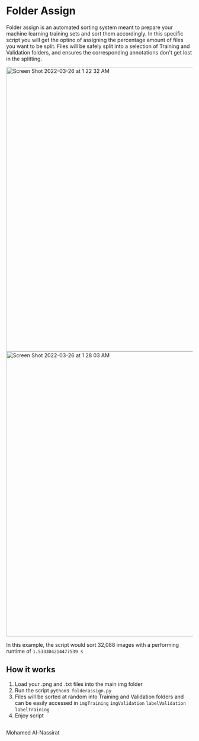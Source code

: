 # Folder Assign 


Folder assign is an automated sorting system meant to prepare your machine learning training sets and sort them accordingly. 
In this specific script you will get the optino of assigning the percentage amount of files you want to be split. Files will be safely split into a selection of Training and Validation folders, and ensures the corresponding annotations don't get lost in the splitting. 


<img width="768" alt="Screen Shot 2022-03-26 at 1 22 32 AM" src="https://user-images.githubusercontent.com/96555957/160230459-56027c60-15df-4b1b-b531-4bd8924a024f.png">
<img width="770" alt="Screen Shot 2022-03-26 at 1 28 03 AM" src="https://user-images.githubusercontent.com/96555957/160230469-6813dcdc-b23d-4383-a641-0eb379812932.png">


In this example, the script would sort 32,088 images with a performing runtime of `1.533304214477539 s` 




## How it works
  1. Load your .png and .txt files into the main img folder
  2. Run the script `python3 folderassign.py`
  3. Files will be sorted at random into Training and Validation folders and can be easily accessed in `imgTraining` `imgValidation` `labelValidation` `labelTraining`
  4. Enjoy script


##

Mohamed Al-Nassirat
